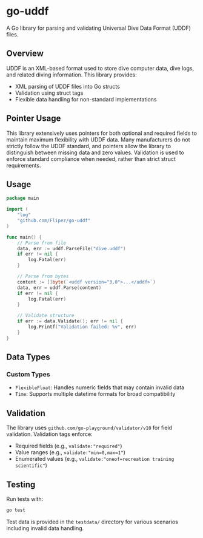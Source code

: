 # go-uddf

A Go library for parsing and validating Universal Dive Data Format (UDDF) files.

## Overview

UDDF is an XML-based format used to store dive computer data, dive logs, and related diving information. This library provides:

- XML parsing of UDDF files into Go structs
- Validation using struct tags
- Flexible data handling for non-standard implementations

## Pointer Usage

This library extensively uses pointers for both optional and required fields to maintain maximum flexibility with UDDF data. Many manufacturers do not strictly follow the UDDF standard, and pointers allow the library to distinguish between missing data and zero values. Validation is used to enforce standard compliance when needed, rather than strict struct requirements.

## Usage

```go
package main

import (
    "log"
    "github.com/Flipez/go-uddf"
)

func main() {
    // Parse from file
    data, err := uddf.ParseFile("dive.uddf")
    if err != nil {
        log.Fatal(err)
    }

    // Parse from bytes
    content := []byte(`<uddf version="3.0">...</uddf>`)
    data, err = uddf.Parse(content)
    if err != nil {
        log.Fatal(err)
    }

    // Validate structure
    if err := data.Validate(); err != nil {
        log.Printf("Validation failed: %v", err)
    }
}
```

## Data Types

### Custom Types

- `FlexibleFloat`: Handles numeric fields that may contain invalid data
- `Time`: Supports multiple datetime formats for broad compatibility

## Validation

The library uses `github.com/go-playground/validator/v10` for field validation. Validation tags enforce:

- Required fields (e.g., `validate:"required"`)
- Value ranges (e.g., `validate:"min=0,max=1"`)
- Enumerated values (e.g., `validate:"oneof=recreation training scientific"`)

## Testing

Run tests with:

```bash
go test
```

Test data is provided in the `testdata/` directory for various scenarios including invalid data handling.